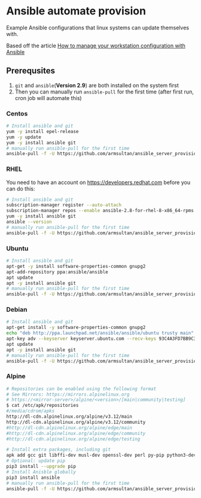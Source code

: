 # Ansible automate provision
Example Ansible configurations that linux systems can update themselves with.

Based off the article [How to manage your workstation configuration with Ansible](https://opensource.com/article/18/3/manage-workstation-ansible)

## Prerequsites

1. `git` and `ansible`(**Version 2.9**) are both installed on the system first
2. Then you can manually run `ansible-pull` for the first time (after first run, cron job will automate this)

### Centos
```bash
# Install ansible and git
yum -y install epel-release
yum -y update
yum -y install ansible git
# manually run ansible-pull for the first time
ansible-pull -f -U https://github.com/armsultan/ansible_server_provision.git local_yum.yml
```

### RHEL
You need to have an account on https://developers.redhat.com before you can do this:

```bash
# Install ansible and git
subscription-manager register --auto-attach
subscription-manager repos --enable ansible-2.8-for-rhel-8-x86_64-rpms
yum -y install ansible git
ansible --version
# manually run ansible-pull for the first time
ansible-pull -f -U https://github.com/armsultan/ansible_server_provision.git local_yum.yml
```

### Ubuntu
```bash
# Install ansible and git
apt-get -y install software-properties-common gnupg2 
apt-add-repository ppa:ansible/ansible
apt update
apt -y install ansible git
# manually run ansible-pull for the first time
ansible-pull -f -U https://github.com/armsultan/ansible_server_provision.git local_apt.yml
```

### Debian
```bash
# Install ansible and git
apt-get install -y software-properties-common gnupg2 
echo "deb http://ppa.launchpad.net/ansible/ansible/ubuntu trusty main" >> /etc/apt/sources.list
apt-key adv --keyserver keyserver.ubuntu.com --recv-keys 93C4A3FD7BB9C367
apt update
apt -y install ansible git
# manually run ansible-pull for the first time
ansible-pull -f -U https://github.com/armsultan/ansible_server_provision.git local_apt.yml
```

### Alpine
```bash
# Repositories can be enabled using the following format
# See Mirrors: https://mirrors.alpinelinux.org
# https://<mirror-server>/alpine/<version>/[main|community|testing]
$ cat /etc/apk/repositories
#/media/cdrom/apks
http://dl-cdn.alpinelinux.org/alpine/v3.12/main
http://dl-cdn.alpinelinux.org/alpine/v3.12/community
#http://dl-cdn.alpinelinux.org/alpine/edge/main
#http://dl-cdn.alpinelinux.org/alpine/edge/community
#http://dl-cdn.alpinelinux.org/alpine/edge/testing

# Install extra packages, including git
apk add gcc git libffi-dev musl-dev openssl-dev perl py-pip python3-dev python3 sshpass cargo
# Optional: update pip
pip3 install --upgrade pip
# Install Anisble globally
pip3 install ansible
# manually run ansible-pull for the first time
ansible-pull -f -U https://github.com/armsultan/ansible_server_provision.git local_apk.yml
```
